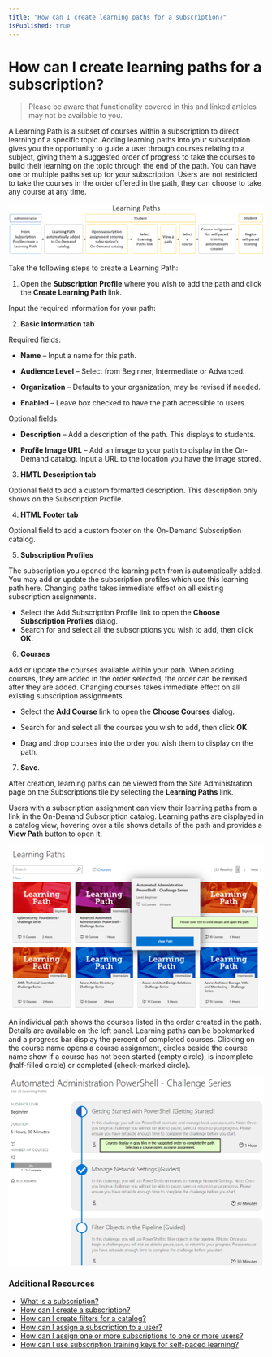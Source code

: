 ```yaml
---
title: "How can I create learning paths for a subscription?"
isPublished: true
---
```


# How can I create learning paths for a subscription?

> Please be aware that functionality covered in this and linked articles may not be available to you.

A Learning Path is a subset of courses within a subscription to direct learning of a specific topic. Adding learning paths into your subscription gives you the opportunity to guide a user through courses relating to a subject, giving them a suggested order of progress to take the courses to build their learning on the topic through the end of the path. You can have one or multiple paths set up for your subscription. Users are not restricted to take the courses in the order offered in the path, they can choose to take any course at any time.

 ![](/tms/images/learning-paths.png)
 
Take the following steps to create a Learning Path:

1.	Open the **Subscription Profile** where you wish to add the path and click the **Create Learning Path** link.

Input the required information for your path:

2.	**Basic Information tab**

Required fields:

* **Name** – Input a name for this path.

* **Audience Level** – Select from Beginner, Intermediate or Advanced.

* **Organization** – Defaults to your organization, may be revised if needed.

* **Enabled** – Leave box checked to have the path accessible to users. 

Optional fields:

* **Description** – Add a description of the path. This displays to students.

* **Profile Image URL** – Add an image to your path to display in the On-Demand catalog. Input a URL to the location you have the image stored.

3.  **HMTL Description tab**

Optional field to add a custom formatted description. This description only shows on the Subscription Profile.

4.	**HTML Footer tab**

Optional field to add a custom footer on the On-Demand Subscription catalog. 

5.	**Subscription Profiles**

The subscription you opened the learning path from is automatically added. You may add or update the subscription profiles which use this learning path here. Changing paths takes immediate effect on all existing subscription assignments.

* Select the Add Subscription Profile link to open the **Choose Subscription Profiles** dialog.
* Search for and select all the subscriptions you wish to add, then click **OK**.

6.	**Courses**

Add or update the courses available within your path. When adding courses, they are added in the order selected, the order can be revised after they are added. Changing courses takes immediate effect on all existing subscription assignments. 

* Select the **Add Course** link to open the **Choose Courses** dialog.

* Search for and select all the courses you wish to add, then click **OK**.

* Drag and drop courses into the order you wish them to display on the path.

7.	**Save**.

After creation, learning paths can be viewed from the Site Administration page on the Subscriptions tile by selecting the **Learning Paths** link. 

Users with a subscription assignment can view their learning paths from a link in the On-Demand Subscription catalog. Learning paths are displayed in a catalog view, hovering over a tile shows details of the path and provides a **View Pat**h button to open it.

![](/tms/images/learning-paths-image.png)

An individual path shows the courses listed in the order created in the path. Details are available on the left panel. Learning paths can be bookmarked and a progress bar display the percent of completed courses. Clicking on the course name opens a course assignment, circles beside the course name show if a course has not been started (empty circle), is incomplete (half-filled circle) or completed (check-marked circle).

![](/tms/images/learning-path-single.png)

### Additional Resources
- [What is a subscription?](/tms/tms-administrators/self-paced-learning-and-subscriptions/subscription-description.md)
- [How can I create a subscription?](/tms/tms-administrators/self-paced-learning-and-subscriptions/create-subscription.md)
- [How can I create filters for a catalog?](/tms/tms-administrators/self-paced-learning-and-subscriptions/subscription-filters.md)
- [How can I assign a subscription to a user?](/tms/tms-administrators/self-paced-learning-and-subscriptions/subscription-assignment-single.md)
- [How can I assign one or more subscriptions to one or more users?](/tms/tms-administrators/self-paced-learning-and-subscriptions/subscription-assignment-multiple.md)
- [How can I use subscription training keys for self-paced learning?](/tms/tms-administrators/self-paced-learning-and-subscriptions/subscription-training-keys.md)
